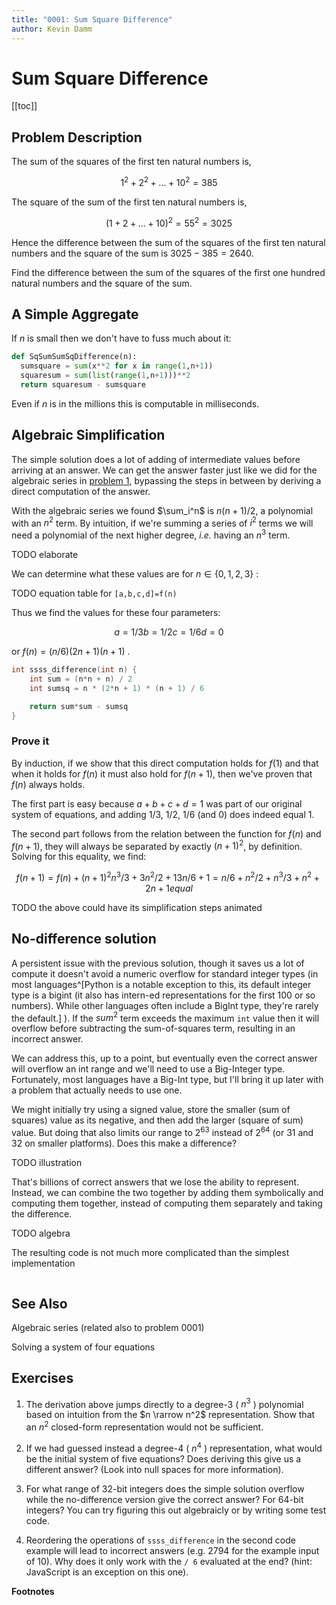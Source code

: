 ```yaml
---
title: "0001: Sum Square Difference"
author: Kevin Damm
---
```


# Sum Square Difference

[[toc]]

## Problem Description

The sum of the squares of the first ten natural numbers is,

$$ 1^2 + 2^2 + ... + 10^2 = 385 $$

The square of the sum of the first ten natural numbers is,

$$ (1 + 2 + ... + 10)^2 = 55^2 = 3025 $$

Hence the difference between the sum of the squares of the first ten natural numbers and the square of the sum is $3025 - 385 = 2640$.

Find the difference between the sum of the squares of the first one hundred natural numbers and the square of the sum.


<script setup lang="ts">

</script>

## A Simple Aggregate

If $n$ is small then we don't have to fuss much about it:

```python
def SqSumSumSqDifference(n):
  sumsquare = sum(x**2 for x in range(1,n+1))
  squaresum = sum(list(range(1,n+1)))**2
  return squaresum - sumsquare
```

Even if $n$ is in the millions this is computable in milliseconds.

## Algebraic Simplification

The simple solution does a lot of adding of intermediate values before arriving
at an answer.  We can get the answer faster just like we did for the algebraic
series in [problem 1](0001.md), bypassing the steps in between by deriving a
direct computation of the answer.

With the algebraic series we found $\sum_i^n$ is $n(n+1)/2$, a polynomial with
an $n^2$ term.  By intuition, if we're summing a series of $i^2$ terms we will
need a polynomial of the next higher degree, _i.e._ having an $n^3$ term.

TODO elaborate

We can determine what these values are for $n \in \lbrace 0, 1, 2, 3 \rbrace$ :

TODO equation table for `[a,b,c,d]=f(n)`


Thus we find the values for these four parameters:

$$
a = 1/3
b = 1/2
c = 1/6
d = 0
$$

or $f(n) = (n/6)(2n+1)(n+1)$ .

```c
int ssss_difference(int n) {
	int sum = (n*n + n) / 2
	int sumsq = n * (2*n + 1) * (n + 1) / 6

	return sum*sum - sumsq
}
```

### Prove it

By induction, if we show that this direct computation holds for $f(1)$ and that
when it holds for $f(n)$ it must also hold for $f(n+1)$, then we've proven that
$f(n)$ always holds.

The first part is easy
because $a + b + c + d = 1$ was part of our original system of equations,
and adding $1/3$, $1/2$, $1/6$ (and $0$) does indeed equal 1.

The second part follows from the relation between the function for $f(n)$ and
$f(n+1)$, they will always be separated by exactly $(n+1)^2$, by definition.
Solving for this equality, we find:

$$
f(n + 1) = f(n) + (n + 1)^2
n^3/3 + 3n^2/2 + 13n/6 + 1 = n/6 + n^2/2 + n^3/3 + n^2 + 2n + 1
equal
$$

TODO the above could have its simplification steps animated


## No-difference solution

A persistent issue with the previous solution, though it saves us a lot of
compute it doesn't avoid a numeric overflow for standard integer types (in most
languages^[Python is a notable exception to this, its default integer type is a
   bigint (it also has intern-ed representations for the first 100 or so
   numbers).  While other languages often include a BigInt type, they're
   rarely the default.] ).
If the ${sum}^2$ term exceeds the maximum `int` value then it
will overflow before subtracting the sum-of-squares term, resulting in an
incorrect answer.

We can address this, up to a point, but eventually even the correct answer will
overflow an int range and we'll need to use a Big-Integer type.  Fortunately,
most languages have a Big-Int type, but I'll bring it up later with a problem
that actually needs to use one.

We might initially try using a signed value, store the smaller (sum of squares)
value as its negative, and then add the larger (square of sum) value.  But doing
that also limits our range to $2^63$ instead of $2^64$ (or $31$ and $32$ on
smaller platforms).  Does this make a difference?

TODO illustration

That's billions of correct answers that we lose the ability to represent.
Instead, we can combine the two together by adding them symbolically and
computing them together, instead of computing them separately and taking the
difference.

TODO algebra

The resulting code is not much more complicated than the simplest implementation

```go
```


## See Also

Algebraic series (related also to problem 0001)

Solving a system of four equations



## Exercises

1. The derivation above jumps directly to a degree-3 ( $n^3$ ) polynomial based on intuition from the $n \rarrow n^2$ representation.  Show that an $n^2$ closed-form representation would not be sufficient.

2. If we had guessed instead a degree-4 ( $n^4$ ) representation, what would be the initial system of five equations?
Does deriving this give us a different answer?  (Look into null spaces for more information).

3. For what range of 32-bit integers does the simple solution overflow while the no-difference version give the correct answer?  For 64-bit integers?  You can try figuring this out algebraicly or by writing some test code.

4. Reordering the operations of `ssss_difference` in the second code example
will lead to incorrect answers (e.g. $2794$ for the example input of 10).  Why
does it only work with the `/ 6` evaluated at the end?  (hint: JavaScript is
an exception on this one).


**Footnotes**
